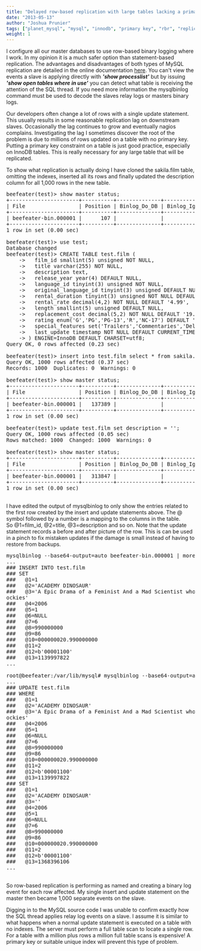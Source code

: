 ```yaml
---
title: "Delayed row-based replication with large tables lacking a primary key"
date: "2013-05-13"
author: "Joshua Prunier"
tags: ["planet_mysql", "mysql", "innodb", "primary key", "rbr", "replication"]
weight: 1
---
```


I configure all our master databases to use row-based binary logging where I work. In my opinion it is a much safer option than statement-based replication. The advantages and disadvantages of both types of MySQL replication are detailed in the online documentation&nbsp;<a href="https://dev.mysql.com/doc/refman/5.5/en/replication-sbr-rbr.html" rel="nofollow" target="_blank">here</a>. You can't view the events a slave is applying directly with <i><b>'show processlist'</b></i> but by issuing <i><b>'show open tables where in use'</b></i> you can detect what table is receiving the attention of the SQL thread. If you need more information the mysqlbinlog command must be used to decode the slaves relay logs or masters binary logs.

Our developers often change a lot of rows with a single update statement. This usually results in some reasonable replication lag on downstream slaves.&nbsp;Occasionally&nbsp;the lag continues to grow and eventually nagios complains. Investigating the lag I sometimes discover the root of the problem is due to millions of rows updated on a table with no primary key. Putting a primary key constraint on a table is just good practice, especially on InnoDB tables. This is really necessary for any large table that will be replicated.

To show what replication is actually doing I have cloned the sakila.film table, omitting the indexes, inserted all its rows and finally updated the description column for all 1,000 rows in the new table.

<pre>
beefeater(test)> show master status;
+----------------------+----------+--------------+------------------+
| File                 | Position | Binlog_Do_DB | Binlog_Ignore_DB |
+----------------------+----------+--------------+------------------+
| beefeater-bin.000001 |      107 |              |                  |
+----------------------+----------+--------------+------------------+
1 row in set (0.00 sec)

beefeater(test)> use test;
Database changed
beefeater(test)> CREATE TABLE test.film (
    ->   film_id smallint(5) unsigned NOT NULL,
    ->   title varchar(255) NOT NULL,
    ->   description text,
    ->   release_year year(4) DEFAULT NULL,
    ->   language_id tinyint(3) unsigned NOT NULL,
    ->   original_language_id tinyint(3) unsigned DEFAULT NULL,
    ->   rental_duration tinyint(3) unsigned NOT NULL DEFAULT '3',
    ->   rental_rate decimal(4,2) NOT NULL DEFAULT '4.99',
    ->   length smallint(5) unsigned DEFAULT NULL,
    ->   replacement_cost decimal(5,2) NOT NULL DEFAULT '19.99',
    ->   rating enum('G','PG','PG-13','R','NC-17') DEFAULT 'G',
    ->   special_features set('Trailers','Commentaries','Deleted Scenes','Behind the Scenes') DEFAULT NULL,
    ->   last_update timestamp NOT NULL DEFAULT CURRENT_TIMESTAMP ON UPDATE CURRENT_TIMESTAMP
    -> ) ENGINE=InnoDB DEFAULT CHARSET=utf8;
Query OK, 0 rows affected (0.23 sec)

beefeater(test)> insert into test.film select * from sakila.film;
Query OK, 1000 rows affected (0.37 sec)
Records: 1000  Duplicates: 0  Warnings: 0

beefeater(test)> show master status;
+----------------------+----------+--------------+------------------+
| File                 | Position | Binlog_Do_DB | Binlog_Ignore_DB |
+----------------------+----------+--------------+------------------+
| beefeater-bin.000001 |   137389 |              |                  |
+----------------------+----------+--------------+------------------+
1 row in set (0.00 sec)

beefeater(test)> update test.film set description = '';
Query OK, 1000 rows affected (0.05 sec)
Rows matched: 1000  Changed: 1000  Warnings: 0

beefeater(test)> show master status;
+----------------------+----------+--------------+------------------+
| File                 | Position | Binlog_Do_DB | Binlog_Ignore_DB |
+----------------------+----------+--------------+------------------+
| beefeater-bin.000001 |   313847 |              |                  |
+----------------------+----------+--------------+------------------+
1 row in set (0.00 sec)
</pre>

<br>
I have edited the output of mysqlbinlog to only show the entries related to the first row created by the insert and update&nbsp;statements&nbsp;above. The&nbsp;@ symbol followed by a number is a mapping to the columns in the table. So&nbsp;@1=film_id,&nbsp;@2=title, @3=description and so on. Note that the update statement records a before and after picture of the row. This is can be used in a pinch to fix mistaken updates if the damage is small instead of having to restore from backups.

<pre>
mysqlbinlog --base64-output=auto beefeater-bin.000001 | more
...
### INSERT INTO test.film
### SET
###   @1=1
###   @2='ACADEMY DINOSAUR'
###   @3='A Epic Drama of a Feminist And a Mad Scientist who must Battle a Teacher in The Canadian R
ockies'
###   @4=2006
###   @5=1
###   @6=NULL
###   @7=6
###   @8=990000000
###   @9=86
###   @10=000000020.990000000
###   @11=2
###   @12=b'00001100'
###   @13=1139997822
...

root@beefeater:/var/lib/mysql# mysqlbinlog --base64-output=auto --start-position=137389 beefeater-bin.000001 | more
...
### UPDATE test.film
### WHERE
###   @1=1
###   @2='ACADEMY DINOSAUR'
###   @3='A Epic Drama of a Feminist And a Mad Scientist who must Battle a Teacher in The Canadian R
ockies'
###   @4=2006
###   @5=1
###   @6=NULL
###   @7=6
###   @8=990000000
###   @9=86
###   @10=000000020.990000000
###   @11=2
###   @12=b'00001100'
###   @13=1139997822
### SET
###   @1=1
###   @2='ACADEMY DINOSAUR'
###   @3=''
###   @4=2006
###   @5=1
###   @6=NULL
###   @7=6
###   @8=990000000
###   @9=86
###   @10=000000020.990000000
###   @11=2
###   @12=b'00001100'
###   @13=1368396106
...
</pre>

<br>
So row-based replication is performing as named and creating a binary log event for each row affected. My single insert and update statement on the master then became 1,000 separate events on the slave.

Digging in to the MySQL source code I was unable to confirm exactly how the SQL thread applies relay log events on a slave. I assume it is similar to what happens when a normal update statement is executed on a table with no indexes. The server must perform a full table scan to locate a single row. For a table with a million plus rows a million full table scans is expensive! A primary key or suitable unique index will prevent this type of problem.
